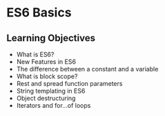 # ES6 Basics

## Learning Objectives

- What is ES6?
- New Features in ES6
- The difference between a constant and a variable
- What is block scope?
- Rest and spread function parameters
- String templating in ES6
- Object destructuring
- Iterators and for...of loops